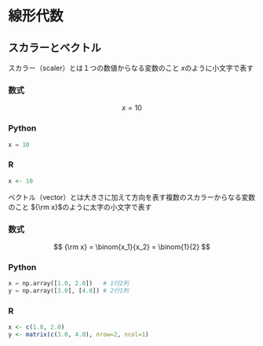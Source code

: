 # 線形代数

## スカラーとベクトル

スカラー（scaler）とは１つの数値からなる変数のこと
$x$のように小文字で表す

### 数式

$$
x = 10
$$

### Python

```python
x = 10
```

### R

```R
x <- 10
```

ベクトル（vector）とは大きさに加えて方向を表す複数のスカラーからなる変数のこと
${\rm x}$のように太字の小文字で表す

### 数式

$$
{\rm x} = \binom{x_1}{x_2} = \binom{1}{2}
$$

### Python

```python
x = np.array([1.0, 2.0])   # 1行2列
y = np.array([3.0], [4.0]) # 2行1列
```

### R

```R
x <- c(1.0, 2.0)
y <- matrix(c(3.0, 4.0), nrow=2, ncol=1)
```
